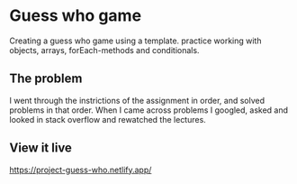 # Guess who game

Creating a guess who game using a template. practice working with objects, arrays, forEach-methods and conditionals.

## The problem

I went through the instrictions of the assignment in order, and solved problems in that order. When I came across problems I googled, asked and looked in stack overflow and rewatched the lectures.

## View it live

https://project-guess-who.netlify.app/
